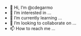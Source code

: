 - 👋 Hi, I’m @cdegarmo
- 👀 I’m interested in ...
- 🌱 I’m currently learning ...
- 💞️ I’m looking to collaborate on ...
- 📫 How to reach me ...

<!---
cdegarmo/cdegarmo is a ✨ special ✨ repository because its `README.md` (this file) appears on your GitHub profile.
You can click the Preview link to take a look at your changes.
--->
